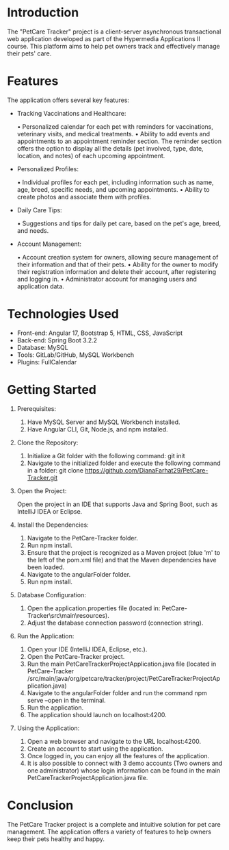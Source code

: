 # Introduction

The "PetCare Tracker" project is a client-server asynchronous transactional web application developed as part of the Hypermedia Applications II course. This platform aims to help pet owners track and effectively manage their pets' care.

# Features

The application offers several key features:

- Tracking Vaccinations and Healthcare:

    • Personalized calendar for each pet with reminders for vaccinations, veterinary visits, and medical treatments.
    • Ability to add events and appointments to an appointment reminder section. The reminder section offers the option to display all the details (pet involved, type, date, location, and notes) of each upcoming appointment.

- Personalized Profiles:
  
    • Individual profiles for each pet, including information such as name, age, breed, specific needs, and upcoming appointments.
    • Ability to create photos and associate them with profiles.

- Daily Care Tips:

    • Suggestions and tips for daily pet care, based on the pet's age, breed, and needs.

- Account Management:

    • Account creation system for owners, allowing secure management of their information and that of their pets.
    • Ability for the owner to modify their registration information and delete their account, after registering and logging in.
    • Administrator account for managing users and application data.

# Technologies Used

- Front-end: Angular 17, Bootstrap 5, HTML, CSS, JavaScript
- Back-end: Spring Boot 3.2.2
- Database: MySQL
- Tools: GitLab/GitHub, MySQL Workbench
- Plugins: FullCalendar
    
# Getting Started

1. Prerequisites:

    1) Have MySQL Server and MySQL Workbench installed.
    2) Have Angular CLI, Git, Node.js, and npm installed.

2. Clone the Repository:

    1) Initialize a Git folder with the following command:
       git init
    2) Navigate to the initialized folder and execute the following command in a folder:
       git clone https://github.com/DianaFarhat29/PetCare-Tracker.git
   
3. Open the Project:

    Open the project in an IDE that supports Java and Spring Boot, such as IntelliJ IDEA or Eclipse.

4. Install the Dependencies:

    1) Navigate to the PetCare-Tracker folder.
    2) Run npm install.
    3) Ensure that the project is recognized as a Maven project (blue 'm' to the left of the pom.xml file) and that the Maven dependencies have been loaded.
    4) Navigate to the angularFolder folder.
    5) Run npm install.
       
5. Database Configuration:

    1) Open the application.properties file (located in: PetCare-Tracker\src\main\resources).
    2) Adjust the database connection password (connection string).
  
6. Run the Application:

    1) Open your IDE (IntelliJ IDEA, Eclipse, etc.).
    2) Open the PetCare-Tracker project.
    3) Run the main PetCareTrackerProjectApplication.java file (located in PetCare-Tracker /src/main/java/org/petcare/tracker/project/PetCareTrackerProjectApplication.java)
    4) Navigate to the angularFolder folder and run the command npm serve –open in the terminal.
    5) Run the application.
    6) The application should launch on localhost:4200.
       
7. Using the Application:

    1) Open a web browser and navigate to the URL localhost:4200.
    2) Create an account to start using the application.
    3) Once logged in, you can enjoy all the features of the application.
    4) It is also possible to connect with 3 demo accounts (Two owners and one administrator) whose login information can be found in the main PetCareTrackerProjectApplication.java file.
   
# Conclusion

The PetCare Tracker project is a complete and intuitive solution for pet care management. The application offers a variety of features to help owners keep their pets healthy and happy.
